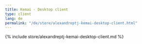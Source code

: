 ```yaml
---
title: Kemai - Desktop client
type: client
lang: de
permalink: "/de/store/alexandreptj-kemai-desktop-client.html"
---
```


{% include store/alexandreptj-kemai-desktop-client.md %}
